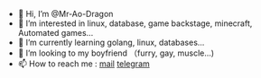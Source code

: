 - 👋 Hi, I’m @Mr-Ao-Dragon
- 👀 I’m interested in linux, database, game backstage, minecraft, Automated games...
- 🌱 I’m currently learning golang, linux, databases...
- 💞️ I’m looking to my boyfriend （furry, gay, muscle...)
- 📫 How to reach me : [mail](x123456789@outlook.com) [telegram](https://t.me/MrAoDragon)

<!---
Mr-Ao-Dragon/Mr-Ao-Dragon is a ✨ special ✨ repository because its `README.md` (this file) appears on your GitHub profile.
You can click the Preview link to take a look at your changes.
--->
